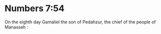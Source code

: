 # Numbers 7:54

On the eighth day Gamaliel the son of Pedahzur, the chief of the people of Manasseh :
